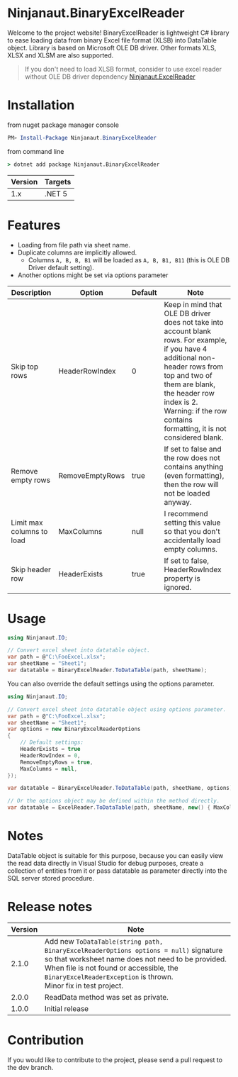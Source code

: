 # Ninjanaut.BinaryExcelReader
Welcome to the project website! BinaryExcelReader is lightweight C# library to ease loading data 
from binary Excel file format (XLSB) into DataTable object. Library is based on Microsoft OLE DB driver.
Other formats XLS, XLSX and XLSM are also supported.

> If you don't need to load XLSB format, consider to use excel reader without OLE DB driver dependency [Ninjanaut.ExcelReader](https://github.com/Ninjanaut/ExcelReader)

# Installation

from nuget package manager console
```powershell
PM> Install-Package Ninjanaut.BinaryExcelReader
```
from command line
```cmd
> dotnet add package Ninjanaut.BinaryExcelReader
```

| Version | Targets |
|- |- |
| 1.x | .NET 5 |

# Features

* Loading from file path via sheet name.
* Duplicate columns are implicitly allowed.
    * Columns `A, B, B, B1` will be loaded as `A, B, B1, B11` (this is OLE DB Driver default setting).
* Another options might be set via options parameter

| Description                           | Option                    | Default   | Note |
| -                                     | -                         | -         | - |
| Skip top rows                         | HeaderRowIndex            | 0         | Keep in mind that OLE DB driver does not take into account blank rows. For example, if you have 4 additional non-header rows from top and two of them are blank, the header row index is 2. Warning: if the row contains formatting, it is not considered blank.
| Remove empty rows                     | RemoveEmptyRows           | true      | If set to false and the row does not contains anything (even formatting), then the row will not be loaded anyway.
| Limit max columns to load             | MaxColumns                | null      | I recommend setting this value so that you don't accidentally load empty columns. |
| Skip header row                       | HeaderExists              | true      | If set to false, HeaderRowIndex property is ignored.

# Usage

```csharp
using Ninjanaut.IO;

// Convert excel sheet into datatable object.
var path = @"C:\FooExcel.xlsx";
var sheetName = "Sheet1";
var datatable = BinaryExcelReader.ToDataTable(path, sheetName);
```

You can also override the default settings using the options parameter.

```csharp
using Ninjanaut.IO;

// Convert excel sheet into datatable object using options parameter.
var path = @"C:\FooExcel.xlsx";
var sheetName = "Sheet1";
var options = new BinaryExcelReaderOptions 
{ 
    // Default settings:
    HeaderExists = true
    HeaderRowIndex = 0,
    RemoveEmptyRows = true,
    MaxColumns = null,
});

var datatable = BinaryExcelReader.ToDataTable(path, sheetName, options);

// Or the options object may be defined within the method directly.
var datatable = ExcelReader.ToDataTable(path, sheetName, new() { MaxColumns = 5 });
```

# Notes

DataTable object is suitable for this purpose, because you can easily view the read data directly in Visual Studio for debug purposes, create a collection of entities from it or pass datatable as parameter directly into the SQL server stored procedure.

# Release notes

| Version | Note |
|- |- |
| 2.1.0 | Add new ```ToDataTable(string path, BinaryExcelReaderOptions options = null)``` signature so that worksheet name does not need to be provided. <br/> When file is not found or accessible, the ```BinaryExcelReaderException``` is thrown. <br/> Minor fix in test project.  |
| 2.0.0 | ReadData method was set as private. |
| 1.0.0 | Initial release |

# Contribution

If you would like to contribute to the project, please send a pull request to the dev branch.